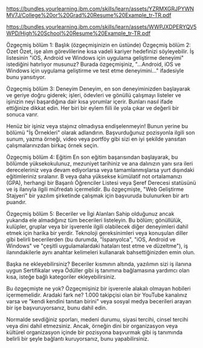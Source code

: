 https://bundles.yourlearning.ibm.com/skills/learn/assets/YZRMXGRJPYWNMV7J/College%20or%20Grad%20Resume%20Example_tr-TR.pdf

https://bundles.yourlearning.ibm.com/skills/learn/assets/WWPJXDPERYQV5WPD/High%20School%20Resume%20Example_tr-TR.pdf

Özgeçmiş bölüm 1: Başlık (özgeçmişinizin en üstünde)
Özgeçmiş bölüm 2: Özet
Özet, işe alım görevlilerine kısa vadeli kariyer hedefinizi söyleyebilir. İş listesinin "iOS, Android ve Windows için uygulama geliştirme deneyimi" istediğini hatırlıyor musunuz? Burada özgeçmişiniz, "…Android, iOS ve Windows için uygulama geliştirme ve test etme deneyimini…" ifadesiyle bunu yansıtıyor.

Özgeçmiş bölüm 3: Deneyim
Deneyim, en son deneyiminizden başlayarak ve geriye doğru giderek; işleri, ödevleri ve gönüllü çalışmayı listeler ve işinizin neyi başardığına dair kısa yorumlar içerir. Bunları nasıl ifade ettiğinize dikkat edin. Her biri bir eylem fiili ile yola çıkar ve değerli bir sonuca varır.

Henüz bir işiniz veya stajınız olmadıysa endişelenmeyin! Bunun yerine bu bölümü "İş Örnekleri" olarak adlandırın. Başvurduğunuz pozisyonla ilgili son sunum, yazma örneği, video veya portföy gibi sizi en iyi şekilde yansıtan çalışmalarınızdan birkaç örnek seçin.

Özgeçmiş bölüm 4: Eğitim
En son eğitim başarısından başlayarak, bu bölümde yüksekokulunuz, mezuniyet tarihiniz ve ana dalınızın yanı sıra ileri dereceleriniz veya devam ediyorlarsa veya tamamlanmışlarsa yurt dışındaki eğitimleriniz sıralanır. B veya daha yüksekse kümülatif not ortalamanızı (GPA), herhangi bir Başarılı Öğrenciler Listesi veya Şeref Derecesi statüsünü ve iş ilanıyla ilgili müfredatı içermelidir. Bu özgeçmişte, "Web Geliştirme Stajyeri" bir yazılım şirketinde çalışmak için başvuruda bulunurken bir artı puandır.

Özgeçmiş bölüm 5: Beceriler ve İlgi Alanları
Sahip olduğunuz ancak yukarıda ele almadığınız tüm becerileri listeleyin. Bu bölüm; gönüllülük, kulüpler, gruplar veya bir işverenle ilgili olabilecek diğer deneyimleri dahil etmek için harika bir yerdir. Teknoloji gereksinimleri veya konuşulan diller gibi belirli becerilerden (bu durumda, "İspanyolca", "iOS, Android ve Windows" ve "çeşitli uygulamalardaki hataları test etme ve düzeltme"), iş ilanındakilerle aynı anahtar kelimeleri kullanarak bahsettiğinizden emin olun.

Başka ne ekleyebilirsiniz?
Beceriler kısmının altında, yazılımın sizi iş ilanına uygun Sertifikalar veya Ödüller gibi iş tanımına bağlamasına yardımcı olan kısa, isteğe bağlı kategoriler ekleyebilirsiniz.

Bu özgeçmişte ne yok?
Özgeçmişiniz bir işverenle alakalı olmayan hobileri içermemelidir. Aradaki fark ne? 1.000 takipçisi olan bir YouTube kanalınız varsa ve "kendi kendini tanıtan birini" veya sosyal medya becerileri arayan bir işe başvuruyorsanız, bunu dahil edin.

Normalde sevdiğiniz sporları, medeni durumu, siyasi tercihi, cinsel tercihi veya dini dahil etmezsiniz. Ancak, örneğin dini bir organizasyon veya kültürel organizasyon içinde bir pozisyona başvurmak gibi iş tanımında belirli bir şeyle bağlantı kuruyorsanız, bunu yapabilirsiniz.

